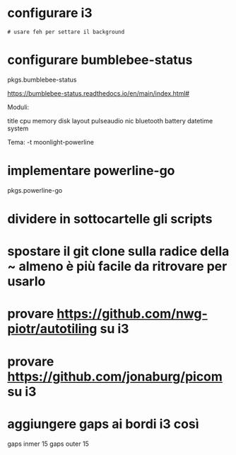 # configurare i3
    # usare feh per settare il background

# configurare bumblebee-status

pkgs.bumblebee-status

https://bumblebee-status.readthedocs.io/en/main/index.html#

Moduli:

title cpu memory disk layout pulseaudio nic bluetooth battery datetime system

Tema:
-t moonlight-powerline

# implementare powerline-go
pkgs.powerline-go

# dividere in sottocartelle gli scripts

# spostare il git clone sulla radice della ~ almeno è più facile da ritrovare per usarlo

# provare https://github.com/nwg-piotr/autotiling su i3

# provare https://github.com/jonaburg/picom su i3 

# aggiungere gaps ai bordi i3 così
gaps inmer 15
gaps outer 15